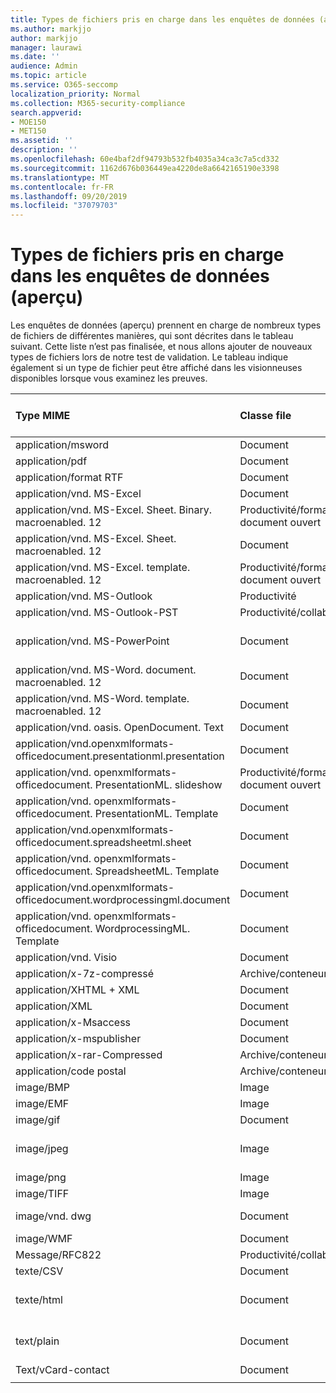 ```yaml
---
title: Types de fichiers pris en charge dans les enquêtes de données (aperçu)
ms.author: markjjo
author: markjjo
manager: laurawi
ms.date: ''
audience: Admin
ms.topic: article
ms.service: O365-seccomp
localization_priority: Normal
ms.collection: M365-security-compliance
search.appverid:
- MOE150
- MET150
ms.assetid: ''
description: ''
ms.openlocfilehash: 60e4baf2df94793b532fb4035a34ca3c7a5cd332
ms.sourcegitcommit: 1162d676b036449ea4220de8a6642165190e3398
ms.translationtype: MT
ms.contentlocale: fr-FR
ms.lasthandoff: 09/20/2019
ms.locfileid: "37079703"
---
```

# <a name="supported-file-types-in-data-investigations-preview"></a>Types de fichiers pris en charge dans les enquêtes de données (aperçu)

Les enquêtes de données (aperçu) prennent en charge de nombreux types de fichiers de différentes manières, qui sont décrites dans le tableau suivant. Cette liste n’est pas finalisée, et nous allons ajouter de nouveaux types de fichiers lors de notre test de validation. Le tableau indique également si un type de fichier peut être affiché dans les visionneuses disponibles lorsque vous examinez les preuves.

| Type MIME | Classe file | Visionneuse Native | Visionneuse de texte | Visionneuse d’annotations | Extraction de conteneur | Extensions |
| :- | :- | :- | :- | :- | :- | :- |
| application/msword | Document | Oui | Oui | Oui | Non | . doc ;. dat |
| application/pdf | Document | Oui | Oui | Oui | Non | .pdf |
| application/format RTF | Document | Oui | Oui | Oui | Non | . rtf ;. équ |
| application/vnd. MS-Excel | Document | Oui | Oui | Oui | Non | . xls ;. dat |
| application/vnd. MS-Excel. Sheet. Binary. macroenabled. 12 | Productivité/format de document ouvert | Oui | Oui | Non | Non | . xlsb |
| application/vnd. MS-Excel. Sheet. macroenabled. 12 | Document | Oui | Oui | Oui | Non | . xlsm |
| application/vnd. MS-Excel. template. macroenabled. 12 | Productivité/format de document ouvert | Non | Oui | Non | Non | . xltm |
| application/vnd. MS-Outlook | Productivité | Non | Non | Non | Non | . MSG |
| application/vnd. MS-Outlook-PST | Productivité/collaboration | Non | Non | Non | Oui | . pst |
| application/vnd. MS-PowerPoint | Document | Oui | Oui | Oui | Non | . ppt ;. pps ;. cafetière |
| application/vnd. MS-Word. document. macroenabled. 12 | Document | Oui | Oui | Oui | Non | .docm |
| application/vnd. MS-Word. template. macroenabled. 12 | Document | Oui | Oui | Oui | Non | . dotm |
| application/vnd. oasis. OpenDocument. Text | Document | Oui | Oui | Oui | Non | ODT  |
| application/vnd.openxmlformats-officedocument.presentationml.presentation | Document | Oui | Oui | Oui | Non | .pptx |
| application/vnd. openxmlformats-officedocument. PresentationML. slideshow | Productivité/format de document ouvert | Oui | Oui | Oui | Non | . ppsx |
| application/vnd. openxmlformats-officedocument. PresentationML. Template | Document | Oui | Oui | Oui | Non | . potx |
| application/vnd.openxmlformats-officedocument.spreadsheetml.sheet | Document | Oui | Oui | Oui | Non | . xlsx |
| application/vnd. openxmlformats-officedocument. SpreadsheetML. Template | Document | Oui | Oui | Oui | Non | . xltx |
| application/vnd.openxmlformats-officedocument.wordprocessingml.document | Document | Oui | Oui | Oui | Non | . docx |
| application/vnd. openxmlformats-officedocument. WordprocessingML. Template | Document | Oui | Oui | Oui | Non | . dotx |
| application/vnd. Visio | Document | Oui | Oui | Oui | Non | . VSD |
| application/x-7z-compressé | Archive/conteneur | Non | Non | Non | Oui | .7z |
| application/XHTML + XML | Document | Oui | Oui | Oui | Non | . XHTML |
| application/XML | Document | Oui | Oui | Oui | Non | . Xml |
| application/x-Msaccess | Document | Oui | Oui | Oui | Non | . mdb |
| application/x-mspublisher | Document | Oui | Oui | Oui | Non | . pub |
| application/x-rar-Compressed | Archive/conteneur | Non | Non | Non | Oui | . rar |
| application/code postal | Archive/conteneur | Non | Non | Non | Oui | . zip |
| image/BMP | Image | Oui | Oui | Oui | Non | .bmp |
| image/EMF | Image | Oui | Oui | Oui | Non | . EMF |
| image/gif | Document | Oui | Oui | Oui | Non | .gif |
| image/jpeg | Image | Oui | Oui | Oui | Non | . jpg ;. jpeg ;. dat ;. jpgt |
| image/png | Image | Oui | Oui | Oui | Non | .png |
| image/TIFF | Image | Oui | Oui | Oui | Non | . TIF |
| image/vnd. dwg | Document | Oui | Oui | Oui | Non | . dwg ;. format |
| image/WMF | Document | Oui | Oui | Oui | Non | . wmf |
| Message/RFC822 | Productivité/collaboration | Non | Non | Non | Non | . eml |
| texte/CSV | Document | Oui | Oui | Oui | Non | . csv |
| texte/html | Document | Oui | Oui | Oui | Non | . html ;. shtml ;. htm |
| text/plain | Document | Oui | Oui | Oui | Non | . txt ;. css ;. con ;. pl ;. csv ;. dat |
| Text/vCard-contact | Document | Oui | Oui | Oui | Non | . vcf |
||||||||
